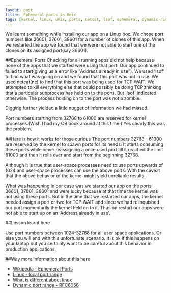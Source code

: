 ```yaml
---
layout: post
title:  Ephemeral ports in Unix
tags: [kernel, linux, unix, ports, netcat, lsof, ephemeral, dynamic-range, rfc, ]
---
```


We learnt something while installing our app on a Linux box. We chose port numbers like 36601, 37601, 38601 for a number of clones of this app. When we restarted the app we found that we were not able to start one of the clones on its assigned port(say 36601).

<!--more-->

##Ephemeral Ports
Checking for all running apps did not help because none of the apps that we started were using that port. Our app continued to failed to start(giving us a error like "Address already in use"). We used 'lsof' to find what was going on and we found that this port was not in use. We used netcat(nc) to find that this port was being used for TCP:WAIT. We attempted to kill everything else that could possibly be doing TCP(thinking that a particular subprocess has held on to the port). But 'lsof' indicated otherwise. The process holding on to the port was not a zombie.

Digging further yielded a little nugget of information we had missed.

Port numbers starting from 32768 to 61000 are reserved for kernel processes.(Wish I had my OS book around at this time.) Yes clearly this was the problem.

##Here is how it works for those curious
The port numbers 32768 - 61000 are reserved by the kernel to spawn ports for its needs. It starts consuming these ports while never reassigning a once used port till it reached the limit 61000 and then it rolls over and start from the beginning 32768.

Although it is true that user-space processes need to use ports upwards of 1024 and user-space processes can use the above ports. With the caveat that the above behavior of the kernel might yield unreliable results.

What was happening in our case was we started our app on the ports 36601, 37601, 38601 and were lucky because at that time the kernel was not using these ports. But in the time that we restarted our apps, the kernel needed assign a port or two for TCP:WAIT and since we had relinquished our port momentarily the kernel held on to it. Thus on restart our apps were not able to start up on an 'Address already in use'.

##Lesson learnt here

Use port numbers between 1024-32768 for all user space applications. Or else you will end with this unfortunate scenario. It is ok if this happens on your laptop but you certainly want to be careful about this behavior in production applications.

##Way more information about this here

- [Wikipedia - Ephemeral Ports](http://en.wikipedia.org/wiki/Ephemeral_port)
- [Linux - local port range](http://www.cyberciti.biz/tips/linux-increase-outgoing-network-sockets-range.html)
- [What is different about linux](http://ashok-linux-tips.blogspot.com/2010/11/port-numbers-in-linux.html)
- [Dynamic port range - RFC6056](http://tools.ietf.org/html/rfc6056)
